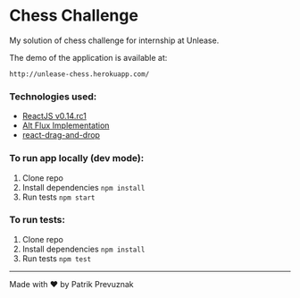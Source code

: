 # Chess Challenge
My solution of chess challenge for internship at Unlease.

The demo of the application is available at:

```shell
http://unlease-chess.herokuapp.com/
```

### Technologies used:

* [ReactJS v0.14.rc1](https://facebook.github.io/react/)
* [Alt Flux Implementation](https://www.npmjs.com/package/alt)
* [react-drag-and-drop](https://www.npmjs.com/package/react-drag-and-drop)

### To run app locally (dev mode):
1. Clone repo
2. Install dependencies
```npm install```
3. Run tests
```npm start```


### To run tests:
1. Clone repo
2. Install dependencies
```npm install```
3. Run tests
```npm test```

---
Made with ♥ by Patrik Prevuznak

